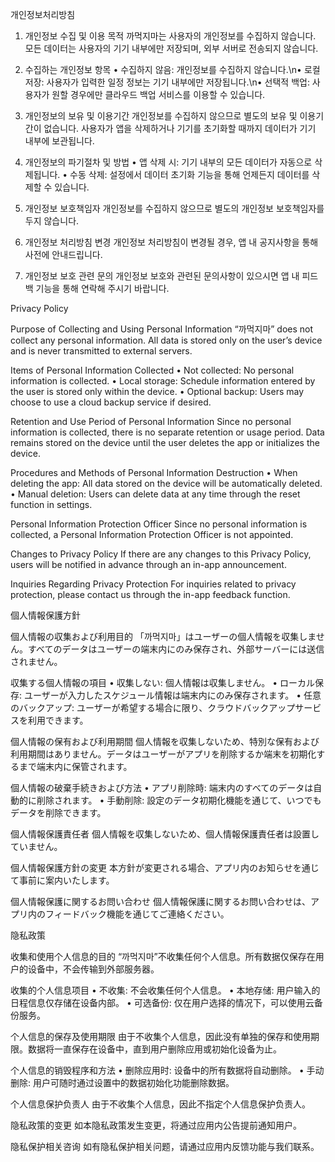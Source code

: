 개인정보처리방침
1. 개인정보 수집 및 이용 목적
   까먹지마는 사용자의 개인정보를 수집하지 않습니다. 모든 데이터는 사용자의 기기 내부에만 저장되며, 외부 서버로 전송되지 않습니다.
  
2. 수집하는 개인정보 항목
   • 수집하지 않음: 개인정보를 수집하지 않습니다.\n• 로컬 저장: 사용자가 입력한 일정 정보는 기기 내부에만 저장됩니다.\n• 선택적 백업: 사용자가 원할 경우에만 클라우드 백업 서비스를 이용할 수 있습니다.

3. 개인정보의 보유 및 이용기간
   개인정보를 수집하지 않으므로 별도의 보유 및 이용기간이 없습니다. 사용자가 앱을 삭제하거나 기기를 초기화할 때까지 데이터가 기기 내부에 보관됩니다.

4. 개인정보의 파기절차 및 방법
   • 앱 삭제 시: 기기 내부의 모든 데이터가 자동으로 삭제됩니다.
   • 수동 삭제: 설정에서 데이터 초기화 기능을 통해 언제든지 데이터를 삭제할 수 있습니다.

5. 개인정보 보호책임자
   개인정보를 수집하지 않으므로 별도의 개인정보 보호책임자를 두지 않습니다.

6. 개인정보 처리방침 변경
   개인정보 처리방침이 변경될 경우, 앱 내 공지사항을 통해 사전에 안내드립니다.

7. 개인정보 보호 관련 문의
   개인정보 보호와 관련된 문의사항이 있으시면 앱 내 피드백 기능을 통해 연락해 주시기 바랍니다.


Privacy Policy

Purpose of Collecting and Using Personal Information
“까먹지마” does not collect any personal information. All data is stored only on the user’s device and is never transmitted to external servers.

Items of Personal Information Collected
	•	Not collected: No personal information is collected.
	•	Local storage: Schedule information entered by the user is stored only within the device.
	•	Optional backup: Users may choose to use a cloud backup service if desired.

Retention and Use Period of Personal Information
Since no personal information is collected, there is no separate retention or usage period. Data remains stored on the device until the user deletes the app or initializes the device.

Procedures and Methods of Personal Information Destruction
	•	When deleting the app: All data stored on the device will be automatically deleted.
	•	Manual deletion: Users can delete data at any time through the reset function in settings.

Personal Information Protection Officer
Since no personal information is collected, a Personal Information Protection Officer is not appointed.

Changes to Privacy Policy
If there are any changes to this Privacy Policy, users will be notified in advance through an in-app announcement.

Inquiries Regarding Privacy Protection
For inquiries related to privacy protection, please contact us through the in-app feedback function.


個人情報保護方針

個人情報の収集および利用目的
「까먹지마」はユーザーの個人情報を収集しません。すべてのデータはユーザーの端末内にのみ保存され、外部サーバーには送信されません。

収集する個人情報の項目
	•	収集しない: 個人情報は収集しません。
	•	ローカル保存: ユーザーが入力したスケジュール情報は端末内にのみ保存されます。
	•	任意のバックアップ: ユーザーが希望する場合に限り、クラウドバックアップサービスを利用できます。

個人情報の保有および利用期間
個人情報を収集しないため、特別な保有および利用期間はありません。データはユーザーがアプリを削除するか端末を初期化するまで端末内に保管されます。

個人情報の破棄手続きおよび方法
	•	アプリ削除時: 端末内のすべてのデータは自動的に削除されます。
	•	手動削除: 設定のデータ初期化機能を通じて、いつでもデータを削除できます。

個人情報保護責任者
個人情報を収集しないため、個人情報保護責任者は設置していません。

個人情報保護方針の変更
本方針が変更される場合、アプリ内のお知らせを通じて事前に案内いたします。

個人情報保護に関するお問い合わせ
個人情報保護に関するお問い合わせは、アプリ内のフィードバック機能を通じてご連絡ください。


隐私政策

收集和使用个人信息的目的
“까먹지마”不收集任何个人信息。所有数据仅保存在用户的设备中，不会传输到外部服务器。

收集的个人信息项目
	•	不收集: 不会收集任何个人信息。
	•	本地存储: 用户输入的日程信息仅存储在设备内部。
	•	可选备份: 仅在用户选择的情况下，可以使用云备份服务。

个人信息的保存及使用期限
由于不收集个人信息，因此没有单独的保存和使用期限。数据将一直保存在设备中，直到用户删除应用或初始化设备为止。

个人信息的销毁程序和方法
	•	删除应用时: 设备中的所有数据将自动删除。
	•	手动删除: 用户可随时通过设置中的数据初始化功能删除数据。

个人信息保护负责人
由于不收集个人信息，因此不指定个人信息保护负责人。

隐私政策的变更
如本隐私政策发生变更，将通过应用内公告提前通知用户。

隐私保护相关咨询
如有隐私保护相关问题，请通过应用内反馈功能与我们联系。

